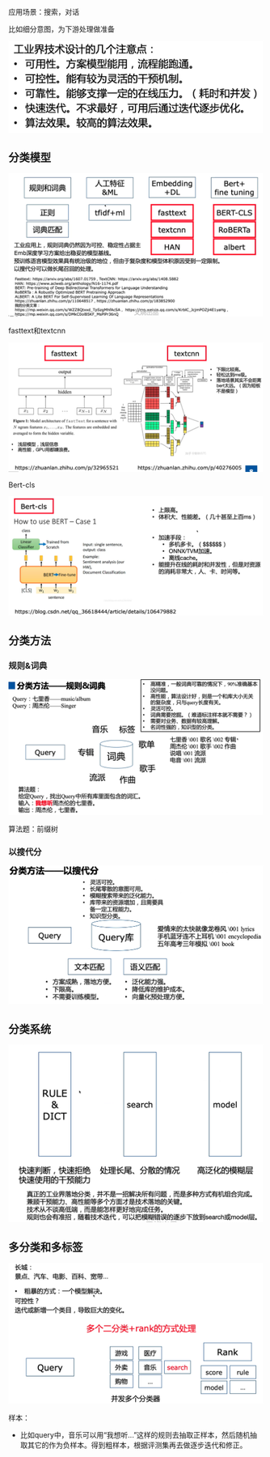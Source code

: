 应用场景：搜索，对话

比如细分意图，为下游处理做准备

![image-20210911211343841](img/image-20210911211343841.png)

## 分类模型

![image-20210911211457248](img/image-20210911211457248.png)

fasttext和textcnn

![image-20210911211546593](img/image-20210911211546593.png)

Bert-cls

![image-20210911212314679](img/image-20210911212314679.png)

## 分类方法

### 规则&词典

![image-20210911213141748](img/image-20210911213141748.png)

算法题：前缀树

### 以搜代分

![image-20210911213931751](img/image-20210911213931751.png)

## 分类系统

![image-20210911214704221](img/image-20210911214704221.png)

## 多分类和多标签

![image-20210911214949912](img/image-20210911214949912.png)



样本：

- 比如query中，音乐可以用“我想听...”这样的规则去抽取正样本，然后随机抽取其它的作为负样本。得到粗样本，根据评测集再去做逐步迭代和修正。

